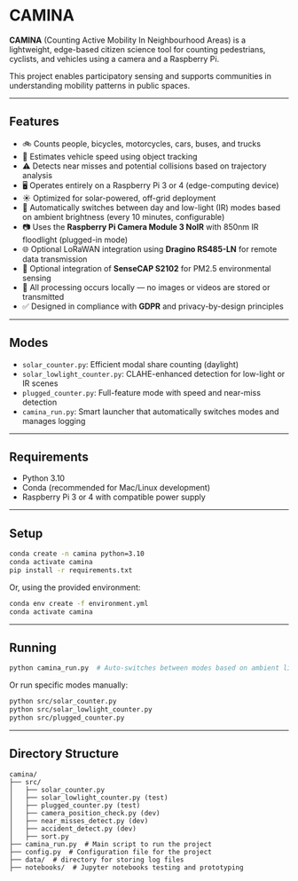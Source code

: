 # CAMINA

**CAMINA** (Counting Active Mobility In Neighbourhood Areas) is a lightweight, edge-based citizen science tool for counting pedestrians, cyclists, and vehicles using a camera and a Raspberry Pi.

This project enables participatory sensing and supports communities in understanding mobility patterns in public spaces.

---

## Features

- 🚲 Counts people, bicycles, motorcycles, cars, buses, and trucks
- 📏 Estimates vehicle speed using object tracking
- ⚠️ Detects near misses and potential collisions based on trajectory analysis
- 🖥️ Operates entirely on a Raspberry Pi 3 or 4 (edge-computing device)
- ☀️ Optimized for solar-powered, off-grid deployment
- 🌙 Automatically switches between day and low-light (IR) modes based on ambient brightness (every 10 minutes, configurable)
- 📷 Uses the **Raspberry Pi Camera Module 3 NoIR** with 850nm IR floodlight (plugged-in mode)
- 🌐 Optional LoRaWAN integration using **Dragino RS485-LN** for remote data transmission
- 🧪 Optional integration of **SenseCAP S2102** for PM2.5 environmental sensing
- 🔐 All processing occurs locally — no images or videos are stored or transmitted
- ✅ Designed in compliance with **GDPR** and privacy-by-design principles

---

## Modes

- `solar_counter.py`: Efficient modal share counting (daylight)
- `solar_lowlight_counter.py`: CLAHE-enhanced detection for low-light or IR scenes
- `plugged_counter.py`: Full-feature mode with speed and near-miss detection
- `camina_run.py`: Smart launcher that automatically switches modes and manages logging

---

## Requirements

- Python 3.10
- Conda (recommended for Mac/Linux development)
- Raspberry Pi 3 or 4 with compatible power supply

---

## Setup

```bash
conda create -n camina python=3.10
conda activate camina
pip install -r requirements.txt
```

Or, using the provided environment:

```bash
conda env create -f environment.yml
conda activate camina
```

---

## Running

```bash
python camina_run.py  # Auto-switches between modes based on ambient light
```

Or run specific modes manually:

```bash
python src/solar_counter.py
python src/solar_lowlight_counter.py
python src/plugged_counter.py
```

---

## Directory Structure

```
camina/
├── src/
│   ├── solar_counter.py
│   ├── solar_lowlight_counter.py (test)
│   ├── plugged_counter.py (test)
│   ├── camera_position_check.py (dev)
│   ├── near_misses_detect.py (dev)
│   ├── accident_detect.py (dev)
│   ├── sort.py
├── camina_run.py  # Main script to run the project
├── config.py  # Configuration file for the project
├── data/  # directory for storing log files
├── notebooks/  # Jupyter notebooks testing and prototyping
```
